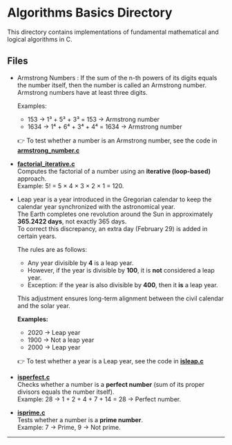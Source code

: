 # Algorithms Basics Directory 

This directory contains implementations of fundamental mathematical and logical algorithms in C.

## Files

- Armstrong Numbers :
  If the sum of the n-th powers of its digits equals the number itself, then the number is called an Armstrong number.  
  Armstrong numbers have at least three digits.  

  Examples:  
  - 153 → 1³ + 5³ + 3³ = 153 → Armstrong number  
  - 1634 → 1⁴ + 6⁴ + 3⁴ + 4⁴ = 1634 → Armstrong number  

  👉 To test whether a number is an Armstrong number, see the code in [**armstrong_number.c**](./armstrong_number.c) 

  
  

- [**factorial_iterative.c**](./factorial_iterative.c)  
  Computes the factorial of a number using an **iterative (loop-based)** approach.  
  Example: 5! = 5 × 4 × 3 × 2 × 1 = 120.

- Leap year is a year introduced in the Gregorian calendar to keep the calendar year synchronized with the astronomical year.  
  The Earth completes one revolution around the Sun in approximately **365.2422 days**, not exactly 365 days.  
  To correct this discrepancy, an extra day (February 29) is added in certain years.  

  The rules are as follows:
  - Any year divisible by **4** is a leap year.  
  - However, if the year is divisible by **100**, it is **not** considered a leap year.  
  - Exception: if the year is also divisible by **400**, then it **is** a leap year.  

  This adjustment ensures long-term alignment between the civil calendar and the solar year.  

  **Examples:**  
  - 2020 → Leap year  
  - 1900 → Not a leap year  
  - 2000 → Leap year

   👉 To test whether a year is a Leap year, see the code in  [**isleap.c**](./isleap.c)


- [**isperfect.c**](./isperfect.c)  
  Checks whether a number is a **perfect number** (sum of its proper divisors equals the number itself).  
  Example: 28 → 1 + 2 + 4 + 7 + 14 = 28 → Perfect number.

- [**isprime.c**](./isprime.c)  
  Tests whether a number is a **prime number**.  
  Example: 7 → Prime, 9 → Not prime.

---













